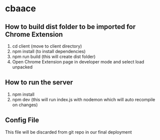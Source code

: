 # cbaace

## How to build dist folder to be imported for Chrome Extension
1. cd client (move to client directory)
1. npm install (to install dependencies) 
1. npm run build (this will create dist folder)
1. Open Chrome Extension page in developer mode and select load unpacked

## How to run the server
1. npm install
1. npm dev (this will run index.js with nodemon which will auto recompile on changes)

## Config File
This file will be discarded from git repo in our final deployment